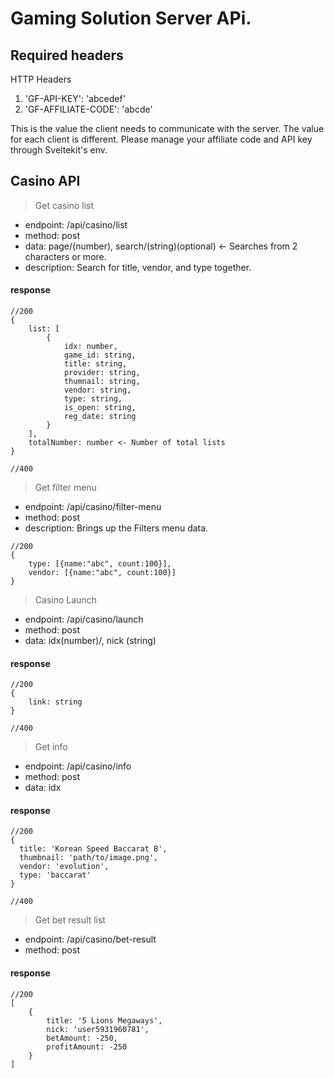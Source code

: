 # Gaming Solution Server APi.
## Required headers
HTTP Headers
1. 'GF-API-KEY': 'abcedef'
2. 'GF-AFFILIATE-CODE': 'abcde'

This is the value the client needs to communicate with the server.
The value for each client is different.
Please manage your affiliate code and API key through Sveltekit's env.

## Casino API
> Get casino list
- endpoint: /api/casino/list
- method: post
- data: page/(number), search/(string)(optional) <- Searches from 2 characters or more.
- description: Search for title, vendor, and type together.

#### response
````
//200
{
    list: [
        {
            idx: number,
            game_id: string,
            title: string,
            provider: string,
            thumnail: string,
            vendor: string,
            type: string,
            is_open: string,
            reg_date: string
        }
    ],
    totalNumber: number <- Number of total lists
}

//400
````
> Get filter menu
- endpoint: /api/casino/filter-menu
- method: post
- description: Brings up the Filters menu data.
````
//200
{
    type: [{name:"abc", count:100}],
    vendor: [{name:"abc", count:100}]
}

````

> Casino Launch
- endpoint: /api/casino/launch
- method: post
- data: idx(number)/, nick (string)

#### response
````
//200
{
    link: string
}

//400
````

> Get info
- endpoint: /api/casino/info
- method: post
- data: idx

#### response
````
//200
{
  title: 'Korean Speed Baccarat B',
  thumbnail: 'path/to/image.png',
  vendor: 'evolution',
  type: 'baccarat'
}

//400
````

> Get bet result list
- endpoint: /api/casino/bet-result
- method: post

#### response
````
//200
[
    {
        title: '5 Lions Megaways', 
        nick: 'user5931960781', 
        betAmount: -250, 
        profitAmount: -250
    }
]
````